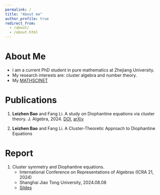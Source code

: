```yaml
---
permalink: /
title: "About me"
author_profile: true
redirect_from: 
  - /about/
  - /about.html
---
```


# About Me
* I am a current PhD student in pure mathematics at Zhejiang University.
* My research interests are: cluster algebra and number theory.
* My [MATHSCINET](http://mathscinet.ams.org/mathscinet/author?authorId=1584700)

# Publications
1. **Leizhen Bao** and Fang Li. A study on Diophantine equations via cluster theory. J. Algebra, 2024. 
   [DOI](https://doi.org/10.1016/j.jalgebra.2023.10.012), [arXiv](https://arxiv.org/abs/2306.00468)

2. **Leizhen Bao** and Fang Li. A Cluster-Theoretic Approach to Diophantine Equations


# Report
1. Cluster symmetry and Diophantine equations.
    * International Conference on Representations of Algebras (ICRA 21, 2024)
    * Shanghai Jiao Tong University, 2024.08.08
    * [Sildes](https://icra21.sjtu.edu.cn/LeizhenBao.pdf) 
   



